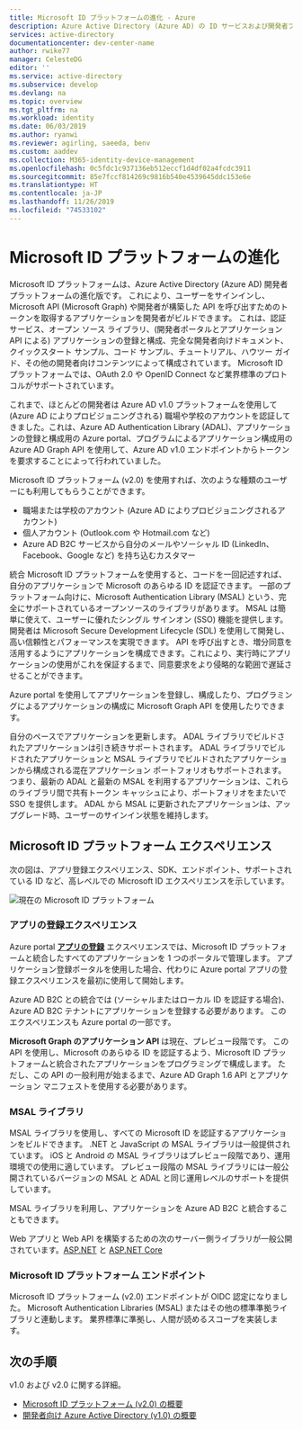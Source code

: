 ```yaml
---
title: Microsoft ID プラットフォームの進化 - Azure
description: Azure Active Directory (Azure AD) の ID サービスおよび開発者プラットフォームの進化版である Microsoft ID プラットフォームについて説明します。
services: active-directory
documentationcenter: dev-center-name
author: rwike77
manager: CelesteDG
editor: ''
ms.service: active-directory
ms.subservice: develop
ms.devlang: na
ms.topic: overview
ms.tgt_pltfrm: na
ms.workload: identity
ms.date: 06/03/2019
ms.author: ryanwi
ms.reviewer: agirling, saeeda, benv
ms.custom: aaddev
ms.collection: M365-identity-device-management
ms.openlocfilehash: 0c5fdc1c937136eb512eccf1d4df02a4fcdc3911
ms.sourcegitcommit: 85e7fccf814269c9816b540e4539645ddc153e6e
ms.translationtype: HT
ms.contentlocale: ja-JP
ms.lasthandoff: 11/26/2019
ms.locfileid: "74533102"
---
```

# <a name="evolution-of-microsoft-identity-platform"></a>Microsoft ID プラットフォームの進化

Microsoft ID プラットフォームは、Azure Active Directory (Azure AD) 開発者プラットフォームの進化版です。 これにより、ユーザーをサインインし、Microsoft API (Microsoft Graph) や開発者が構築した API を呼び出すためのトークンを取得するアプリケーションを開発者がビルドできます。 これは、認証サービス、オープン ソース ライブラリ、(開発者ポータルとアプリケーション API による) アプリケーションの登録と構成、完全な開発者向けドキュメント、クイックスタート サンプル、コード サンプル、チュートリアル、ハウツー ガイド、その他の開発者向けコンテンツによって構成されています。 Microsoft ID プラットフォームでは、OAuth 2.0 や OpenID Connect など業界標準のプロトコルがサポートされています。

これまで、ほとんどの開発者は Azure AD v1.0 プラットフォームを使用して (Azure AD によりプロビジョニングされる) 職場や学校のアカウントを認証してきました。これは、Azure AD Authentication Library (ADAL)、アプリケーションの登録と構成用の Azure portal、プログラムによるアプリケーション構成用の Azure AD Graph API を使用して、Azure AD v1.0 エンドポイントからトークンを要求することによって行われていました。

Microsoft ID プラットフォーム (v2.0) を使用すれば、次のような種類のユーザーにも利用してもらうことができます。

- 職場または学校のアカウント (Azure AD によりプロビジョニングされるアカウント)
- 個人アカウント (Outlook.com や Hotmail.com など)
- Azure AD B2C サービスから自分のメールやソーシャル ID (LinkedIn、Facebook、Google など) を持ち込むカスタマー

統合 Microsoft ID プラットフォームを使用すると、コードを一回記述すれば、自分のアプリケーションで Microsoft のあらゆる ID を認証できます。 一部のプラットフォーム向けに、Microsoft Authentication Library (MSAL) という、完全にサポートされているオープンソースのライブラリがあります。 MSAL は簡単に使えて、ユーザーに優れたシングル サインオン (SSO) 機能を提供します。開発者は Microsoft Secure Development Lifecycle (SDL) を使用して開発し、高い信頼性とパフォーマンスを実現できます。 API を呼び出すとき、増分同意を活用するようにアプリケーションを構成できます。これにより、実行時にアプリケーションの使用がこれを保証するまで、同意要求をより侵略的な範囲で遅延させることができます。

Azure portal を使用してアプリケーションを登録し、構成したり、プログラミングによるアプリケーションの構成に Microsoft Graph API を使用したりできます。

自分のペースでアプリケーションを更新します。 ADAL ライブラリでビルドされたアプリケーションは引き続きサポートされます。 ADAL ライブラリでビルドされたアプリケーションと MSAL ライブラリでビルドされたアプリケーションから構成される混在アプリケーション ポートフォリオもサポートされます。 つまり、最新の ADAL と最新の MSAL を利用するアプリケーションは、これらのライブラリ間で共有トークン キャッシュにより、ポートフォリオをまたいで SSO を提供します。 ADAL から MSAL に更新されたアプリケーションは、アップグレード時、ユーザーのサインイン状態を維持します。

## <a name="microsoft-identity-platform-experience"></a>Microsoft ID プラットフォーム エクスペリエンス

次の図は、アプリ登録エクスペリエンス、SDK、エンドポイント、サポートされている ID など、高レベルでの Microsoft ID エクスペリエンスを示しています。

![現在の Microsoft ID プラットフォーム](./media/about-microsoft-identity-platform/about-microsoft-identity-platform.svg)

### <a name="app-registration-experience"></a>アプリの登録エクスペリエンス

Azure portal **[アプリの登録](https://go.microsoft.com/fwlink/?linkid=2083908)** エクスペリエンスでは、Microsoft ID プラットフォームと統合したすべてのアプリケーションを 1 つのポータルで管理します。 アプリケーション登録ポータルを使用した場合、代わりに Azure portal アプリの登録エクスペリエンスを最初に使用して開始します。

Azure AD B2C との統合では (ソーシャルまたはローカル ID を認証する場合)、Azure AD B2C テナントにアプリケーションを登録する必要があります。 このエクスペリエンスも Azure portal の一部です。

**Microsoft Graph のアプリケーション API** は現在、プレビュー段階です。 この API を使用し、Microsoft のあらゆる ID を認証するよう、Microsoft ID プラットフォームと統合されたアプリケーションをプログラミングで構成します。 ただし、この API の一般利用が始まるまで、Azure AD Graph 1.6 API とアプリケーション マニフェストを使用する必要があります。

### <a name="msal-libraries"></a>MSAL ライブラリ

MSAL ライブラリを使用し、すべての Microsoft ID を認証するアプリケーションをビルドできます。 .NET と JavaScript の MSAL ライブラリは一般提供されています。 iOS と Android の MSAL ライブラリはプレビュー段階であり、運用環境での使用に適しています。 プレビュー段階の MSAL ライブラリには一般公開されているバージョンの MSAL と ADAL と同じ運用レベルのサポートを提供しています。

MSAL ライブラリを利用し、アプリケーションを Azure AD B2C と統合することもできます。

Web アプリと Web API を構築するための次のサーバー側ライブラリが一般公開されています。[ASP.NET](https://docs.microsoft.com/aspnet/overview) と [ASP.NET Core](https://docs.microsoft.com/aspnet/core/?view=aspnetcore-2.2)

### <a name="microsoft-identity-platform-endpoint"></a>Microsoft ID プラットフォーム エンドポイント

Microsoft ID プラットフォーム (v2.0) エンドポイントが OIDC 認定になりました。 Microsoft Authentication Libraries (MSAL) またはその他の標準準拠ライブラリと連動します。 業界標準に準拠し、人間が読めるスコープを実装します。

## <a name="next-steps"></a>次の手順

v1.0 および v2.0 に関する詳細。

* [Microsoft ID プラットフォーム (v2.0) の概要](v2-overview.md)
* [開発者向け Azure Active Directory (v1.0) の概要](v1-overview.md)
